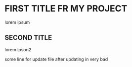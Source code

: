 # FIRST TITLE FR MY PROJECT
lorem ipsum 

## SECOND TITLE
lorem ipson2 

some line for update file after updating in very bad